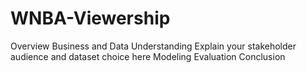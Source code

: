 # WNBA-Viewership

Overview
Business and Data Understanding
Explain your stakeholder audience and dataset choice here
Modeling
Evaluation
Conclusion